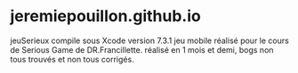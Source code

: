 # jeremiepouillon.github.io

jeuSerieux 
compile sous Xcode version 7.3.1
jeu mobile réalisé pour le cours de Serious Game de DR.Francillette.
réalisé en 1 mois et demi, bogs non tous trouvés et non tous corrigés.
